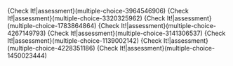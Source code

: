 {Check It!|assessment}(multiple-choice-3964546906)
{Check It!|assessment}(multiple-choice-3320325962)
{Check It!|assessment}(multiple-choice-1783864864)
{Check It!|assessment}(multiple-choice-4267149793)
{Check It!|assessment}(multiple-choice-3141306537)
{Check It!|assessment}(multiple-choice-1139002142)
{Check It!|assessment}(multiple-choice-4228351186)
{Check It!|assessment}(multiple-choice-1450023444)
